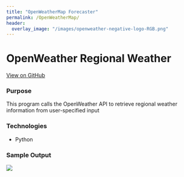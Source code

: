 ```yaml
---
title: "OpenWeatherMap Forecaster"
permalink: /OpenWeatherMap/
header:
  overlay_image: "/images/openweather-negative-logo-RGB.png"
---
```

# OpenWeather Regional Weather
[View on GitHub](https://github.com/midumass/DSC-510/tree/master/12.1) 

### Purpose

This program calls the OpenWeather API to retrieve regional weather information from user-specified input

### Technologies
* Python

### Sample Output

![]("/images/DSC-510/OpenWeather.png")